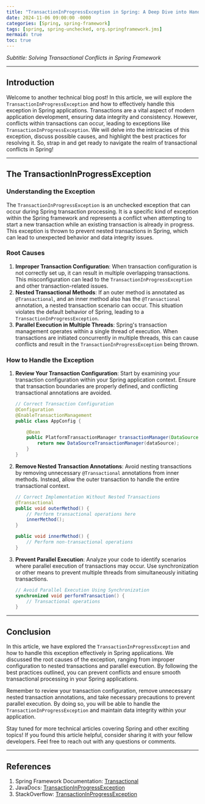 ```yaml
---
title: "TransactionInProgressException in Spring: A Deep Dive into Handling Transactional Conflicts"
date: 2024-11-06 09:00:00 -0000
categories: [Spring, spring-framework]
tags: [spring, spring-unchecked, org.springframework.jms]
mermaid: true
toc: true
---
```



*Subtitle: Solving Transactional Conflicts in Spring Framework*

---

## Introduction

Welcome to another technical blog post! In this article, we will explore the `TransactionInProgressException` and how to effectively handle this exception in Spring applications. Transactions are a vital aspect of modern application development, ensuring data integrity and consistency. However, conflicts within transactions can occur, leading to exceptions like `TransactionInProgressException`. We will delve into the intricacies of this exception, discuss possible causes, and highlight the best practices for resolving it. So, strap in and get ready to navigate the realm of transactional conflicts in Spring!

---

## The TransactionInProgressException

### Understanding the Exception

The `TransactionInProgressException` is an unchecked exception that can occur during Spring transaction processing. It is a specific kind of exception within the Spring framework and represents a conflict when attempting to start a new transaction while an existing transaction is already in progress. This exception is thrown to prevent nested transactions in Spring, which can lead to unexpected behavior and data integrity issues.

### Root Causes

1. **Improper Transaction Configuration**: When transaction configuration is not correctly set up, it can result in multiple overlapping transactions. This misconfiguration can lead to the `TransactionInProgressException` and other transaction-related issues.
2. **Nested Transactional Methods**: If an outer method is annotated as `@Transactional`, and an inner method also has the `@Transactional` annotation, a nested transaction scenario can occur. This situation violates the default behavior of Spring, leading to a `TransactionInProgressException`.
3. **Parallel Execution in Multiple Threads**: Spring's transaction management operates within a single thread of execution. When transactions are initiated concurrently in multiple threads, this can cause conflicts and result in the `TransactionInProgressException` being thrown.

### How to Handle the Exception

1. **Review Your Transaction Configuration**: Start by examining your transaction configuration within your Spring application context. Ensure that transaction boundaries are properly defined, and conflicting transactional annotations are avoided.
   
   ```java
   // Correct Transaction Configuration
   @Configuration
   @EnableTransactionManagement
   public class AppConfig {
   
       @Bean
       public PlatformTransactionManager transactionManager(DataSource dataSource) {
           return new DataSourceTransactionManager(dataSource);
       }
   }
   ```

2. **Remove Nested Transaction Annotations**: Avoid nesting transactions by removing unnecessary `@Transactional` annotations from inner methods. Instead, allow the outer transaction to handle the entire transactional context.

   ```java
   // Correct Implementation Without Nested Transactions
   @Transactional
   public void outerMethod() {
       // Perform transactional operations here
       innerMethod();
   }
   
   public void innerMethod() {
       // Perform non-transactional operations
   }
   ```

3. **Prevent Parallel Execution**: Analyze your code to identify scenarios where parallel execution of transactions may occur. Use synchronization or other means to prevent multiple threads from simultaneously initiating transactions.

   ```java
   // Avoid Parallel Execution Using Synchronization
   synchronized void performTransaction() {
       // Transactional operations
   }
   ```

---

## Conclusion

In this article, we have explored the `TransactionInProgressException` and how to handle this exception effectively in Spring applications. We discussed the root causes of the exception, ranging from improper configuration to nested transactions and parallel execution. By following the best practices outlined, you can prevent conflicts and ensure smooth transactional processing in your Spring applications.

Remember to review your transaction configuration, remove unnecessary nested transaction annotations, and take necessary precautions to prevent parallel execution. By doing so, you will be able to handle the `TransactionInProgressException` and maintain data integrity within your application.

Stay tuned for more technical articles covering Spring and other exciting topics! If you found this article helpful, consider sharing it with your fellow developers. Feel free to reach out with any questions or comments.

---

## References

1. Spring Framework Documentation: [Transactional](https://docs.spring.io/spring-framework/docs/current/javadoc-api/org/springframework/transaction/annotation/Transactional.html)
2. JavaDocs: [TransactionInProgressException](https://docs.spring.io/spring-framework/docs/current/javadoc-api/org/springframework/transaction/TransactionInProgressException.html)
3. StackOverflow: [TransactionInProgressException](https://stackoverflow.com/questions/55729/transactioninprogressexception-thrown-when-transaction-rollback-is-called)